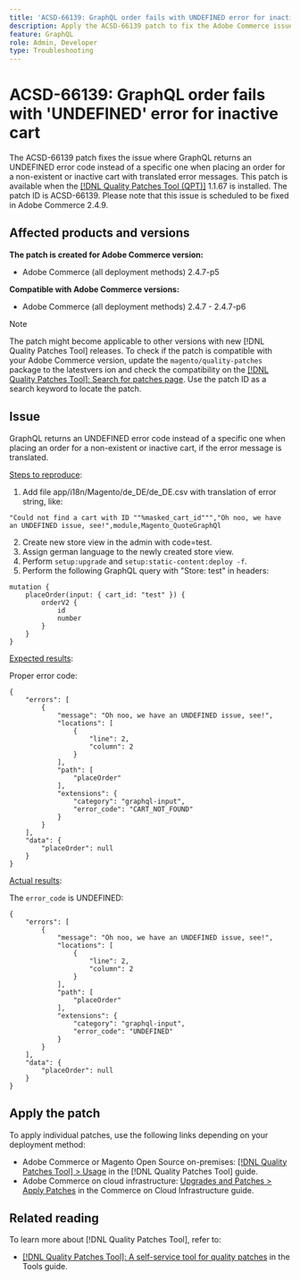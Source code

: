 ```yaml
---
title: 'ACSD-66139: GraphQL order fails with UNDEFINED error for inactive cart'
description: Apply the ACSD-66139 patch to fix the Adobe Commerce issue where GraphQL returns an UNDEFINED error code instead of a specific one when placing an order for a non-existent or inactive cart with translated error messages.
feature: GraphQL
role: Admin, Developer
type: Troubleshooting
---
```


# ACSD-66139: GraphQL order fails with 'UNDEFINED' error for inactive cart

The ACSD-66139 patch fixes the issue where GraphQL returns an UNDEFINED error code instead of a specific one when placing an order for a non-existent or inactive cart with translated error messages. This patch is available when the [[!DNL Quality Patches Tool (QPT)]](/help/tools/quality-patches-tool/quality-patches-tool-to-self-serve-quality-patches.md) 1.1.67 is installed. The patch ID is ACSD-66139. Please note that this issue is scheduled to be fixed in Adobe Commerce 2.4.9.

## Affected products and versions

**The patch is created for Adobe Commerce version:**

* Adobe Commerce (all deployment methods) 2.4.7-p5

**Compatible with Adobe Commerce versions:**

* Adobe Commerce (all deployment methods) 2.4.7 - 2.4.7-p6

>[!NOTE]
>
>The patch might become applicable to other versions with new [!DNL Quality Patches Tool] releases. To check if the patch is compatible with your Adobe Commerce version, update the `magento/quality-patches` package to the latestvers ion and check the compatibility on the [[!DNL Quality Patches Tool]: Search for patches page](https://experienceleague.adobe.com/tools/commerce-quality-patches/index.html). Use the patch ID as a search keyword to locate the patch.

## Issue

GraphQL returns an UNDEFINED error code instead of a specific one when placing an order for a non-existent or inactive cart, if the error message is translated.

<u>Steps to reproduce</u>:

1. Add file app/i18n/Magento/de_DE/de_DE.csv with translation of error string, like:

```
"Could not find a cart with ID ""%masked_cart_id""","Oh noo, we have an UNDEFINED issue, see!",module,Magento_QuoteGraphQl
```

2. Create new store view in the admin with code=test.
3. Assign german language to the newly created store view.
4. Perform `setup:upgrade` and `setup:static-content:deploy -f`.
5. Perform the following GraphQL query with "Store: test" in headers:

```
mutation {
    placeOrder(input: { cart_id: "test" }) {
        orderV2 {
            id
            number
        }
    }
}
```

<u>Expected results</u>:

Proper error code:

```
{
    "errors": [
        {
            "message": "Oh noo, we have an UNDEFINED issue, see!",
            "locations": [
                {
                    "line": 2,
                    "column": 2
                }
            ],
            "path": [
                "placeOrder"
            ],
            "extensions": {
                "category": "graphql-input",
                "error_code": "CART_NOT_FOUND"
            }
        }
    ],
    "data": {
        "placeOrder": null
    }
}
```

<u>Actual results</u>:

The `error_code` is UNDEFINED:

```
{
    "errors": [
        {
            "message": "Oh noo, we have an UNDEFINED issue, see!",
            "locations": [
                {
                    "line": 2,
                    "column": 2
                }
            ],
            "path": [
                "placeOrder"
            ],
            "extensions": {
                "category": "graphql-input",
                "error_code": "UNDEFINED"
            }
        }
    ],
    "data": {
        "placeOrder": null
    }
}
```

## Apply the patch

To apply individual patches, use the following links depending on your deployment method:

* Adobe Commerce or Magento Open Source on-premises: [[!DNL Quality Patches Tool] > Usage](/help/tools/quality-patches-tool/usage.md) in the [!DNL Quality Patches Tool] guide.
* Adobe Commerce on cloud infrastructure: [Upgrades and Patches > Apply Patches](https://experienceleague.adobe.com/docs/commerce-cloud-service/user-guide/develop/upgrade/apply-patches.html) in the Commerce on Cloud Infrastructure guide.

## Related reading

To learn more about [!DNL Quality Patches Tool], refer to:

* [[!DNL Quality Patches Tool]: A self-service tool for quality patches](/help/tools/quality-patches-tool/quality-patches-tool-to-self-serve-quality-patches.md) in the Tools guide.
